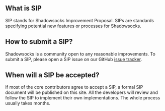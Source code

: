 ## What is SIP

SIP stands for Shadowsocks Improvement Proposal. SIPs are standards specifying potential new features or processes for Shadowsocks.

## How to submit a SIP?

Shadowsocks is a community open to any reasonable improvements. To submit a SIP, please open a SIP issue on our GitHub [issue tracker](https://github.com/shadowsocks/shadowsocks-org/issues).

## When will a SIP be accepted?

If most of the core contributors agree to accept a SIP, a formal SIP document will be published on this site. All the developers will review and follow the SIP to implement their own implementations. The whole process usually takes months.
